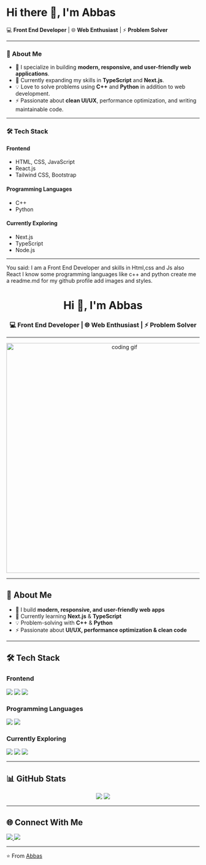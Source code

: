 # Hi there 👋, I'm Abbas

💻 **Front End Developer** | 🌐 **Web Enthusiast** | ⚡ **Problem Solver**

---

### 🚀 About Me
- 🔭 I specialize in building **modern, responsive, and user-friendly web applications**.  
- 🌱 Currently expanding my skills in **TypeScript** and **Next.js**.  
- 💡 Love to solve problems using **C++** and **Python** in addition to web development.  
- ⚡ Passionate about **clean UI/UX**, performance optimization, and writing maintainable code.  

---

### 🛠️ Tech Stack

#### **Frontend**
- HTML, CSS, JavaScript  
- React.js  
- Tailwind CSS, Bootstrap  

#### **Programming Languages**
- C++  
- Python  

#### **Currently Exploring**
- Next.js  
- TypeScript  
- Node.js  

---

You said:
I am a Front End Developer and skills in Html,css and Js also React I know some programming languages like c++ and python create me a readme.md for my github profile add images and styles.


<!-- Profile Header -->
<h1 align="center">Hi 👋, I'm Abbas</h1>
<h3 align="center">💻 Front End Developer | 🌐 Web Enthusiast | ⚡ Problem Solver</h3>

---

<!-- Banner / GIF -->
<p align="center">
  <img src="https://media.giphy.com/media/qgQUggAC3Pfv687qPC/giphy.gif" width="600" alt="coding gif"/>
</p>

---

## 🚀 About Me  
- 🔭 I build **modern, responsive, and user-friendly web apps**  
- 🌱 Currently learning **Next.js** & **TypeScript**  
- 💡 Problem-solving with **C++** & **Python**  
- ⚡ Passionate about **UI/UX, performance optimization & clean code**  

---

## 🛠️ Tech Stack  

### **Frontend**  
<p align="left">
  <img src ="https://skillicons.dev/icons?i=js,html,css" />
   <img src="https://skillicons.dev/icons?i=react" />
  <img src="http://skillicons.dev/icons?i=tailwind" />
</p>

### **Programming Languages**  
<p align="left">
  <img src="https://skillicons.dev/icons?i=cpp" />
  <img src="https://skillicons.dev/icons?i=python" />
</p>

### **Currently Exploring**  
<p align="left">
  <img src="https://skillicons.dev/icons?i=next" />
  <img src="https://skillicons.dev/icons?i=typescript" />
  <img src="https://skillicons.dev/icons?i=nodejs" />
</p>

---

## 📊 GitHub Stats  

<p align="center">
  <img src="https://github-readme-stats.vercel.app/api/top-langs/?username=Abbas-shah10&theme=vue-dark&show_icons=true&hide_border=true&layout=compact" />
  <img src="https://github-readme-streak-stats.herokuapp.com/?user=Abbas-shah10&theme=vue-dark&hide_border=true" />
</p>

---

## 🌐 Connect With Me  

<p align="left">
  <a href="https://linkedin.com/in/yourprofile" target="_blank">
    <img src="https://img.shields.io/badge/LinkedIn-0077B5?style=for-the-badge&logo=linkedin&logoColor=white"/>
  </a>
  <a href="mailto:your.abbaskhanshah10@gmail.com">
    <img src="https://img.shields.io/badge/Email-D14836?style=for-the-badge&logo=gmail&logoColor=white"/>
  </a>
</p>

---

⭐️ From [Abbas](https://github.com/Abbas-shah10)
